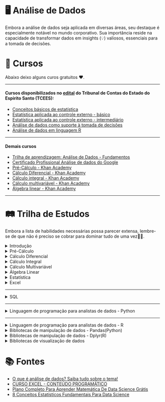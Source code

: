 # 🖥️ Análise de Dados

Embora a análise de dados seja aplicada em diversas áreas, seu destaque é especialmente notável no mundo corporativo. Sua importância reside na capacidade de transformar dados em insights (💡) valiosos, essenciais para a tomada de decisões.

# 📝 Cursos  
Abaixo deixo alguns curos gratuitos ❤️.

---
#### Cursos disponibilizados no [edital](https://www.tcees.tc.br/wp-content/uploads/formidable/237/TRILHA-APRENDIZAGEM-ANALISE-DE-DADOS.docx.pdf "Edital") do Tribunal de Contas do Estado do Espirito Santo (TCEES):  
- [Conceitos básicos de estatística](https://www.tcees.tc.br/escola/catalogo-de-cursos/curso/?id=672 "Carga horária: 40:00h")
- [Estatística aplicada ao controle externo - básico](https://www.tcees.tc.br/escola/catalogo-de-cursos/curso/?id=945#titulo-curso "Carga horária: 20:00h")
- [Estatística aplicada ao controle externo - intermediário](https://www.tcees.tc.br/escola/catalogo-de-cursos/curso/?id=949 "Carga horária: 20:00h")
- [Análise de dados como suporte à tomada de decisões](https://www.escolavirtual.gov.br/curso/406 "Carga horária: 30h")
- [Análise de dados em linguagem R](https://www.escolavirtual.gov.br/curso/325/ "Carga horária: 20:00h")
---
#### Demais cursos
- [Trilha de aprendizagem: Análise de Dados - Fundamentos](https://www.escolavirtual.gov.br/trilha/84)
- [Certificado Profissional Análise de dados do Google](https://www.coursera.org/professional-certificates/google-data-analytics "Curso de análise de dados")
- [Pré-Cálculo - Khan Academy](https://pt.khanacademy.org/math/precalculus)
- [Cálculo Diferencial - Khan Academy](https://pt.khanacademy.org/math/differential-calculus)
- [Cálculo integral - Khan Academy](https://pt.khanacademy.org/math/integral-calculus)
- [Cálculo multivariável - Khan Academy](https://pt.khanacademy.org/math/multivariable-calculus)
- [Álgebra linear - Khan Academy](https://pt.khanacademy.org/math/linear-algebra)
---

# 🛤️ Trilha de Estudos  
Embora a lista de habilidades necessárias possa parecer extensa, lembre-se de que não é preciso se cobrar para dominar tudo de uma vez👍🏻.

<details>
  <summary>Introdução</summary>

  |Conteúdo|Aula|
  |:--------|:----:|
  |**1. O que é análise de dados**|[Link](https://youtu.be/2KSalyW2_zE?si=OK_3I7qvLrgaKvu4 "Análise de dados: o que é, tipos e qual a sua importância? - Canal: Ploomes")|
  |**2. Tipos de análise de dados**|Link|
  |2.1 Análise descritiva|[Link](https://docs.google.com/document/d/1FquQKzHp7Z9mxSDY7ty6fg_qEjsGfcNO9zornJvAdXQ/edit?usp=sharing)|
  |2.2 Análise de diagnóstico|Link|
  |2.3 Análise preditiva|Link|
  |2.4 Análise prescritiva|Link|
  |**3. Conceitos chaves**|Link|
  |3.1 Coleção|Link|
  |3.2 Cleanup|Link|
  |3.3 Exploração|Link|
  |3.4 Vizualização|Link|
  |3.5 Análise estatística|Link|
  |3.6 Aprendizado de máquina/Machine Learning|Link|
  
</details>

<details>
  <summary>Pré-Cálculo</summary>
  
  Esta seção fornecerá a base necessária para compreender Cálculo Diferencial, Integral e Álgebra Linear. Esses são os principais tópicos matemáticos que sustentam o funcionamento dos algoritmos de aprendizado de máquina.

  |Conteúdo|Aula|Artigos|
  |--------|----|-------|
  |**1. Fundamentos da Álgebra**|
  |***1.1. Propriedades dos Números Reais***|
  |1.1.1 Comutativa, Associativa, Distributiva|
  |1.1.2 Identidade e Inverso|
  |***1.2 Operações Básicas***|
  |1.2.1 Adição, Subtração, Multiplicação, Divisão|
  |***1.3 Expressões Algébricas***|
  |1.3.1 Simplificação, Expansão e Fatoração|
  |***1.4 Equações e Inequações***|
  |1.4.1 Lineares, Quadráticas, Racionais, Radicais|
  |***1.5 Sistemas de Equações***|
  |1.5.1 Métodos de Substituição e Eliminação|
  |**2. Funções e Seus Gráficos**|
  |***2.1 Conceitos de Função***|
  |2.1.1 Definição, Domínio, Contradomínio, e Imagem|
  |***2.2 Operações com Funções***|
  |2.2.1 Soma, Diferença, Produto, Quociente, e Composição|
  |***2.3 Funções Elementares***|
  |2.3.1 Lineares|
  |2.3.2 Quadráticas|
  |2.3.3 Polinomiais|
  |2.3.4 Racionais|
  |***2.4 Transformações de Funções***|
  |2.4.1 Translações|
  |2.4.2 Reflexões|
  |2.4.3 Escalonamento|
  |***2.5 Gráficos***|
  |2.5.1 Esboço e análise de gráficos de funções|
  |**3. Funções Trigonométricas**|
  |***3.1 Definição e Propriedades***|
  |3.1.1 Seno|
  |3.1.2 Cosseno|
  |3.1.3 Tangente|
  |3.1.4 Secante|
  |3.1.5 Cossecante|
  |3.1.6 Cotangente|
  |***3.2 Gráficos das Funções Trigonométricas***|
  |***3.3 Identidades Trigonométricas***|
  |3.3.1 Pitagóricas, Soma e Diferença, Ângulos Duplos|
  |***3.4 Equações Trigonométricas***|
  |***3.5 Aplicações***|
  |3.5.1 Modelagem de ondas, Círculos Unitários|
  |**4. Funções Exponenciais e Logarítmicas**|
  |***4.1 Funções Exponenciais***|
  |4.1.1 Definição|
  |4.1.2 Propriedades|
  |4.1.3 Gráficos|
  |***4.2 Funções Logarítmicas***|
  |4.2.1 Definição|
  |4.2.2 Propriedades|
  |4.2.3 Gráficos|
  |***4.3 Equações Exponenciais e Logarítmicas***|
  |***4.4 Aplicações***|
  |4.4.1 Crescimento e Decaimento Exponencial|
  |**5. Geometria Analítica**|
  |***5.1 Sistema de Coordenadas Cartesianas***|
  |5.1.1 Pontos|
  |5.1.2 Distância|
  |5.1.3 Ponto Médio|
  |***5.2 Equações da Reta***|
  |5.2.1 Inclinação|
  |5.2.2 Interseção|
  |5.2.3 Formas Explícita e Implícita|
  |***5.3 Cônicas***|
  |5.3.1 Parabolas|
  |5.3.2 Elipses|
  |5.3.3 Hipérboles (equações e gráficos)|
  |**6. Sequências e Séries**|
  |***6.1 Sequências Numéricas***|
  |6.1.1 Definição e termos gerais|
  |***6.2 Progressões Aritméticas e Geométricas***|
  |6.2.1 Fórmula do n-ésimo Termo, Soma dos Termos|
  |***6.3 Séries***|
  |6.3.1 Séries Finitas e Infinitas, Séries Geométricas|
  
</details>

<details>
  <summary>Cálculo Diferencial</summary>

  Para treinar um modelo de machine learning, um método comum é a "descida de gradiente". Esse método consiste em seguir a direção da derivada de uma função para encontrar mínimos ou máximos, ajustando os parâmetros do modelo para otimização. O cálculo diferencial nos fornece as ferramentas essenciais para calcular derivadas e aprimorar os modelos de forma eficiente.

  |Conteúdo|Aula|Artigos|
  |--------|----|-------|
  |**1. Fundamentos de Funções e Limites**|
  |**2. Continuidade**|
  |**3. Derivadas**|
  |**4. Aplicações das Derivadas**|
  |**5. Aproximação e Linearização**|
  |**6. Regras de L'Hôpital e Limites Avançados**|
  |**7. Derivadas Implícitas e Paramétricas**|
  |**8. Teoremas Fundamentais do Cálculo Diferencial**|
  |**9. Aplicações Avançadas**|
  |**10. Tópicos de Revisão e Extensão**|
  
</details>

<details>
  <summary>Cálculo Integral</summary>

  Embora as integrais não sejam tão frequentemente usadas quanto as derivadas, seu estudo é igualmente importante. Em modelos de grafos probabilísticos, integrais são frequentemente encontradas ao normalizar distribuições de probabilidades.

  |Conteúdo|Aula|Artigos|
  |--------|----|-------|
  |**1. Fundamentos das Integrais**|
  |**2. Integração de Funções Simples**|
  |**3. Técnicas de Integração**|
  |**4. Aplicações da Integral Definida**|
  |**5. Integral Indefinida e Suas Propriedades**|
  |**6. Teorema Fundamental do Cálculo**|
  |**7. Integrais Improprias**|
  |**8. Integrais Paramétricas e Polaress**|
  |**9. Aplicações Físicas e Práticas**|
  |**10. Séries e Sequências**|
  |**11. Técnicas Avançadas de Integração**|
  
</details>


<details>
  <summary>Cálculo Multivariável</summary>

  Em machine learning, você frequentemente lidará com mais de uma variável simultaneamente. Até agora, você aprendeu a aplicar métodos de Cálculo em uma única variável. No entanto, nestas aulas, você aprenderá a estender esses métodos para cobrir duas ou mais variáveis.

Em alguns casos, você pode ter milhões de variáveis para processar! Mas não se preocupe, você não precisará lidar com tudo manualmente. Mesmo assim, é crucial aprender esses conceitos para desenvolver uma intuição sobre o funcionamento dos algoritmos.
  
 |Conteúdo|Aula|Artigos|
 |--------|----|-------|
 |**1. Fundamentos de Funções de Várias Variáveis**|
 |**2. Limites e Continuidade**|
 |**3. Derivadas Parciais e Gradiente**|
 |**4. Diferenciação de Funções de Várias Variáveis**|
 |**5. Aplicações de Derivadas Parciais**|
 |**6. Integração em Várias Variáveis**|
 |**7. Aplicações de Integrais Múltiplas**|
 |**8. Campos Vetoriais**|
 |**9. Integrais de Linha e Superfície**|
 |**10. Teoremas Fundamentais do Cálculo Vetorial**|
 |**11. Coordenadas Curvilíneas**|
 |**12. Equações Diferenciais Parciais Básicas**|
  
</details>

<details>
  <summary>Álgebra Linear</summary>

  Esta é uma área essencial que nos capacita a expandir o cálculo para lidar com milhões de variáveis e construir modelos de machine learning para tarefas impressionantes. Em última análise, o machine learning, especialmente o deep learning, é essencialmente uma série de operações matemáticas aplicadas a matrizes e vetores.

Álgebra linear é a disciplina matemática que se concentra no estudo e desenvolvimento de métodos para manipular essas matrizes e vetores, tornando-a fundamental para seus estudos nessa área.

 |Conteúdo|Aula|Artigos|
 |--------|----|-------|
 |**1. Vetores no Espaço**|
 |**2. Espaços Vetoriais**|
 |**3. Matrizes e Sistemas de Equações Lineares**|
 |**4. Determinantes**|
 |**5. Espaços Vetoriais com Produto Interno**|
 |**6. Diagonalização de Matrizes e Aplicações**|
 |**7. Formas Canônicas e Decomposições**|
 |**8. Espaços Vetoriais com Produto Interno Completo**|
 |**9. Aplicações Avançadas**|
  
</details>

<details>
  <summary>Estatística</summary>

  |Conteúdo|Aula|Artigos|
  |--------|----|-------|
  |**1. Amostragem**|
  |**2. Estatística Descritiva**|
  |**3. Distribuições**|
  |**4. Probabilidade**|
  |**5. Viés**|
  |**6. Variância**|
  |**7. Tradeoff Viés/Variância**|
  |**8. Correlação**|
  
</details>

<details>
  <summary>Excel</summary>

  |Conteúdo|Aula|
  |:--------|:----:|
  |**1. Configuração de planilhas no Excel**|Link|
  |1.1 Edição de Planilha|Link|
  |1.2 Congelando e descongelando células|Link|
  |1.3 Salvando uma planilha com e sem proteção|Link|
  |1.4 Criando e formatando tabelas dinâmicas|Link|
  |1.5 Criando uma planilha|Link|
  |1.6 Modelos de pasta de trabalho|Link|
  |1.7 Vinculando pastas de trabalho|Link|
  |1.8 Formatação condicional|Link|
  |1.9 Gerenciando uma planilha|Link|
  |1.10 Inserindo novas planilhas|Link|
  |1.11 Renomeando uma planilha|Link|
  |1.12 Copiando o conteúdo de uma planilha|Link|
  |1.13 Trabalhando com múltiplas planilhas|Link|
  |1.14 Selecionando planilhas|Link|
  |1.15 Consolidando as planilhas|Link|
  |1.16 Mover ou copiar planilhas para outra pasta|Link|
  |1.17 Movendo a planilha de posição na mesma pasta|Link|
  |1.18 Excluindo uma planilha|Link|
  |**2. Listas de Dados**|Link|
  |2.1 Classificação e Alteração de Dados|Link|
  |2.2 Gerenciando Informações em Listas|Link|
  |2.3 Exemplo de Lista de Dados|Link|
  |2.4 Classificação de Registros|Link|
  |2.5 Classificação Personalizada|Link|
  |2.6 Utilizando o Auto Filtro|Link|
  |2.7 Filtros avançados|Link|
  |2.8 Congelando e Descongelando Títulos|Link|
  |2.9 Verificação de Ortografia e Gramática|Link|
  |2.10 Formatação Condicional|Link|
  |2.11 Validação|Link|
  |2.12 Barras de Dados|Link|
  |2.13 Conjunto de ícones|Link|
  |**3. Aplicação e gestão de fórmulas**|Link|
  |3.1 Trabalho com Fórmulas|Link|
  |3.2 Utilizando fórmulas do Excel para calcular dados|Link|
  |3.3 Copiando células com fórmulas para manipulação da planilha|Link|
  |3.4 Utilizando os recursos da função AutoSoma|Link|
  |3.5 Funções|Link|
  |3.6 Dados do Tipo Data e Hora|Link|
  |3.7 Como o Excel Interpreta os Dados do Tipo Data e Hora|Link|
  |3.8 Sintaxe (estrutura) das Funções|Link|
  |3.9 Funções de Data|Link|
  |3.10 Função HOJE|Link|
  |3.11 Sintaxe e utilização da Função HOJE|Link|
  |3.12 Função DIA.DA.SEMANA|Link|
  |3.13 Sintaxe e utilização da Função DIA.DA.SEMANA|Link|
  |3.14 Função DIATRABALHO|Link|
  |3.15 Sintaxe e utilização da Função DIATRABALHO|Link|
  |3.16 Função DIATRABALHOTOTAL|Link|
  |3.17 Sintaxe e utilização da função DIATRABALHOTOTAL|Link|
  |3.18 Função DATADIF|Link|
  |3.19 Sintaxe e utilização da Função DATADIF|Link|
  |3.20 Funções de Hora|Link|
  |3.21 Funções HORA, MINUTO e SEGUNDO|Link|
  |3.22 Sintaxe e utilização das Funções HORA, MINUTO e SEGUNDO|Link|
  |3.23 Função de Procura Horizontal (PROCH) Link|
  |3.24 O parâmetro procurar_intervalo|Link|
  |3.25 Tabela matriz em outro local|Link|
  |3.26 Função de Procura Vertical (PROCV)|Link|
  |3.27 O parâmetro procurar_intervalo|Link|
  |3.28 Tabela matriz em outro local|Link|
  |3.29 PROCV com cálculos|Link|
  |3.30 Função Condicional SE|Link|
  |3.31 Sintaxe e utilização da função SE|Link|
  |3.32 Função SE aninhada|Link|
  |3.33 SE ENCADEDO; SE(E); SE(OU)|Link|
  |3.34 Função E|Link|
  |3.35 Função OU|Link|
  |3.36 É.NÃO.DISP|Link|
  |3.37 SOMASE, MÉDIASE E CONT.SE|Link|
  |**4. Impressão**|Link|
  |4.1 Pré-visualização|Link|
  |4.2 Quebra de página|Link|
  |4.3 Área de impressão|Link|
  |4.4 Configuração de página|Link|
  |4.5 Cabeçalho e rodapé|Link|
  |4.6 Margens|Link|
  |4.7 Ajuste à folha|Link|
  |4.8 Impressão de título|Link|
  |**5. Aplicação e gestão de gráficos**|Link|
  |5.1 Revisão Sobre o Objetivo dos Gráficos|Link|
  |5.2 Tipos e Subtipos de Gráficos|Link|
  |5.3 Como alterar o Tipo do Gráfico|Link|
  |5.4 Alterando e atualizando os dados da planilha e do gráfico|Link|
  |5.5 Revisão Sobre o Gráfico de Colunas|Link|
  |5.6 Subtipos do Gráfico de Colunas|Link|
  |5.7 Subtipo Colunas 100% Empilhadas|Link|
  |5.8 Gráfico de Linhas|Link|
  |5.9 Gráfico de Pizza (Circular)|Link|
  |5.10 Como Alterar o Estilo do Gráfico|Link|
  |5.11 Como Alterar o Layout do Gráfico|Link|
  |5.12 Efeitos Opcionais|Link|
  |5.13 Gráfico de Barra|Link|
  |5.14 Gráfico de Área|Link|
  |**6. Tabela Dinâmica**|Link|
  |6.1 O que é Tabela Dinâmica e qual é a sua utilidade (PivotTable)|Link|
  |6.2 Quando usar uma Tabela Dinâmica|Link|
  |6.3 Etapas recomendadas para elaborar uma Tabela Dinâmica|Link|
  |6.4 Como criar uma Tabela Dinâmica|Link|
  |6.5 As 4 dimensões de uma Tabela Dinâmica|Link|
  |6.6 Relação entre os dados da planilha original e a lista de campos|Link|
  |6.7 Como inserir e excluir dados na Tabela Dinâmica|Link|
  |6.8 Como agrupar e desagrupar dados em uma Tabela Dinâmica|Link|
  |6.9 Inserindo novos campos para atender uma nova solicitação|Link|
  |6.10 Como acrescentar uma coluna de porcentagem|Link|
  |6.11 Como formatar dados na Tabela Dinâmica|Link|
  |6.12 Como aplicar um estilo na Tabela Dinâmica|Link|
  |6.13 Como classificar dados na Tabela Dinâmica|Link|
  |6.14 Como filtrar dados na Tabela Dinâmica|Link|
  |6.15 Como limpar (apagar) os Filtros|Link|
  |6.16 Como pesquisar dados na Tabela Dinâmica|Link|
  |6.17 Como usar a dimensão Filtro de Relatório|Link|
  |6.18 Como trocar o Rótulo de Linha por Coluna|Link|
  |6.19 Como inserir novos campos a partir da Tabela Dinâmica|Link|
  |6.20 Como atualizar os dados editados|Link|
  |6.21 Como Inserir novos registros na planilha original e atualizá-los|Link|
  |6.22 Como gerar Gráficos Dinâmicos conjugados|Link|
  |**7. Gráfico Dinâmico**|Link|
  |7.1 O que é Gráfico Dinâmico e qual é a sua utilidade|Link|
  |7.2 Como criar um Gráfico Dinâmico|Link|
  |7.3 Os 4 elementos de um Gráfico Dinâmico|Link|
  |7.4 Como inserir dados no Gráfico Dinâmico|Link|
  |7.5 Como agrupar e desagrupar dados em um Gráfico Dinâmico|Link|
  |7.6 Como classificar dados no Gráfico Dinâmico|Link|
  |7.7 Como filtrar dados no Gráfico Dinâmico|Link|
  |7.8 Como inserir um segundo eixo no Gráfico Dinâmico|Link|
  |7.9 Como alternar entre linha/coluna|Link|
  |7.10 Como mover o Gráfico Dinâmico|Link|
  |**8. Trabalho em grupo**|Link|
  |8.1 Compartilhando arquivos e planilhas|Link|
  |8.2 Realçando alterações|Link|
  |8.3 Controlando alterações|Link|
  |8.4 Inserção de comentários|Link|
  |8.5 Planilha na internet|Link|
  |8.6 Proteção de planilhas|Link|
  
</details>

---
<details>
  <summary>SQL</summary>

  |Conteúdo|Aula|
  |--------|----|
  |**1. Introdução**|Link|
  |1.1 O que são bancos de dados relacionais?|Link|
  |1.2 Benefícios e limitações do RDBMS|Link|
  |1.3 SQL vs NoSQL|Link|
  |**2. Sintaxe SQL Básica**|Link|
  |2.1 Palavras-chave SQL|Link|
  |2.2 Tipos de dados|Link|
  |2.3 Operadores|Link|
  |2.4 Declarações|Link|
  |2.4.1 SELECT|Link|
  |2.4.2 INSERT|Link|
  |2.4.3 UPDATE|Link|
  |2.4.4 DELETE|Link|
  |**3. Linguagem de definição de dados (DDL)**|Link|
  |3.1 Drop table/Eliminar tabela|Link|
  |3.2 Creat table/Criar tabela|Link|
  |3.3 Alter table/Alterar a tabela|Link|
  |3.4 Truncate table/Truncar tabela|Link|
  |**4. Linguagem de manipulação de dados (DML)**|Link|
  |4.1 From|Link|
  |4.2 Where|Link|
  |4.3 Order by|Link|
  |4.4 group by|Link|
  |4.5 Having|Link|
  |4.6 Join's|Link|
  |4.7 Insert|Link|
  |4.8 Update|Link|
  |4.9 Delete|Link|
  |**5. Consultas agregadas**|Link|
  |**6. Restrições de dados**|Link|
  |**7. Consultas SQL JOIN**|Link|
  |**8. Subconsultas**|Link|
  |**9. Funções SQL Avançadas**|Link|
  |**10. Vizualizações**|Link|
  |**11. Índices**|Link|
  |**12. Transações**|Link|
  |**13. Integridade e segurança de dados**|Link|
  |**14. Procedimentos e funções armazenados**|Link|
  |**15. Otimização de performance**|Link|
  |**16. Conceitos avançados de SQL**|Link|
  |16.1 Consultas recursivas|Link|
  |16.2 Operações dinâmicas e não dinâmicas|Link|
  |16.3 Funções de janela|Link|
  |16.3.1 dense_rank|Link|
  |16.3.2 rank|Link|
  |16.3.3 Row_number|Link|
  |16.3.4 lead|Link|
  |16.3.5 log|Link|
  |16.4 CTEs (expressões de tabela comuns)|Link|
  |16.5 SQL Dinâmico|Link|

</details>

---
<details>
  <summary>Linguagem de programação para analistas de dados - Python</summary>

  |Coteúdo|Aula|
  |-------|----|
  
</details>

---
<details>
  <summary>Linguagem de programação para analistas de dados - R</summary>

  |Coteúdo|Aula|
  |-------|----|
  |**1. Noções básicas de programação R**|Link|
  |1.1 Instalação e configuração|Link|
  |1.3 Sintaxe Básica|Link|
  |1.4 Aritmética em R|Link|
  |1.5 Operadores de comparação|Link|
  |***1.6 Tipos de dados e estruturas de dados***|Link|
  |1.6.1 Vetores|Link|
  |1.6.2 Matrizaes|Link|
  |1.6.3 Arrays|Link|
  |1.6.4 Quadro de dados/Dataframe|Link|
  |1.6.5 |Link|
  |1.6.6 |Link|
  |1.6.7 |Link|
  |1.6.8 |Link|
  
</details>

<details>
  <summary>Bibliotecas de manipulação de dados - Pandas(Python)</summary>
  
  |Coteúdo|Aula|
  |-------|----|
  
</details>

<details>
  <summary>Bibliotecas de manipulação de dados - Dplyr(R)</summary>

  |Coteúdo|Aula|
  |-------|----|
  
</details>

<details>
  <summary>Bibliotecas de visualização de dados</summary>

  |Conteúdo|Aula|
  |--------|----|
  |**1. Matplotlib**|Link|
  |**2. Ggplot2**|Link|
  
</details>

# 📚 Fontes

- [O que é análise de dados? Saiba tudo sobre o tema!](https://www.cortex-intelligence.com/blog/inteligencia-de-mercado/o-que-e-analise-de-dados "O que é análise de dados")
- [CURSO EXCEL - CONTEÚDO PROGRAMÁTICO](https://ifrs.edu.br/wp-content/uploads/2018/08/CONTEUDO-PROGRAMATICO-DIVULGA%C3%87%C3%83O-NO-SITE.pdf)
- [Plano Completo Para Aprender Matemática De Data Science Grátis](https://mariofilho.com/plano-completo-para-aprender-matem%C3%A1tica-de-data-science/)
- [8 Conceitos Estatísticos Fundamentais Para Data Science](https://www.cienciaedados.com/8-conceitos-estatisticos-fundamentais-para-data-science/)

